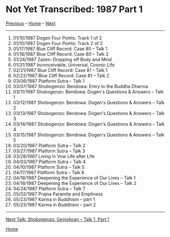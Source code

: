 <a name="0"></a>
# Not Yet Transcribed: 1987 Part 1

[Previous](unfinished-1986#0) – 
[Home](index#1987) – 
[Next](1987-06-06-Shobogenzo-Genjokoan-Talk-1-Part-1#0)

---
1. 01/10/1987	Dogen Four Points: Track 1 of 2	
1. 01/10/1987	Dogen Four Points: Track 2 of 2
1. 01/17/1987	Blue Cliff Record: Case 80 – Talk 1
1. 01/18/1987	Blue Cliff Record: Case 80 – Talk 2
1. 01/24/1987	Zazen: Dropping off Body and Mind
1. 01/31/1987	Inconceivable, Universal, Cosmic Life
1. 02/21/1987	Blue Cliff Record: Case 81 – Talk 1
1. 02/22/1987	Blue Cliff Record: Case 81 – Talk 2
1. 03/06/1987	Platform Sutra – Talk 1
1. 03/07/1987	Shobogenzo: Bendowa: Entry to the Buddha Dharma
1. 03/11/1987	Shobogenzo: Bendowa: Dogen's Questions & Answers – Talk 1	
1. 03/12/1987	Shobogenzo: Bendowa: Dogen's Questions & Answers – Talk 2
1. 03/13/1987	Shobogenzo: Bendowa: Dogen's Questions & Answers – Talk 3	
1. 03/14/1987	Shobogenzo: Bendowa: Dogen's Questions & Answers – Talk 4	
1. 03/15/1987	Shobogenzo: Bendowa: Dogen's Questions & Answers – Talk 5	
1. 03/20/1987	Platform Sutra – Talk 2	
1. 03/27/1987	Platform Sutra – Talk 3	
1. 03/28/1987	Living in Vow Life after Life	
1. 04/03/1987	Platform Sutra – Talk 4	
1. 04/10/1987	Platform Sutra – Talk 5	
1. 04/17/1987	Platform Sutra – Talk 6	
1. 04/18/1987	Deepening the Experience of Our Lives – Talk 1	
1. 04/18/1987	Deepening the Experience of Our Lives – Talk 2
1. 04/24/1987	Platform Sutra – Talk 7	
1. 05/02/1987	Prajna Paramita and Emptiness	
1. 05/23/1987	Karma in Buddhism – part 1
1. 05/23/1987	Karma in Buddhism – part 2

---
[Next Talk: Shobogenzo: Genjokoan – Talk 1, Part 1](1987-06-06-Shobogenzo-Genjokoan-Talk-1-Part-1#0)

[Home](index#1987)
